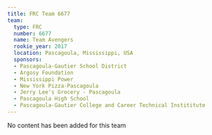 ```yaml
---
title: FRC Team 6677
team:
  type: FRC
  number: 6677
  name: Team Avengers
  rookie_year: 2017
  location: Pascagoula, Mississippi, USA
  sponsors:
  - Pascagoula-Gautier School District
  - Argosy Foundation
  - Mississippi Power
  - New York Pizza-Pascagoula
  - Jerry Lee's Grocery - Pascagoula
  - Pascagoula High School
  - Pascagoula-Gautier College and Career Technical Instititute
---
```


No content has been added for this team